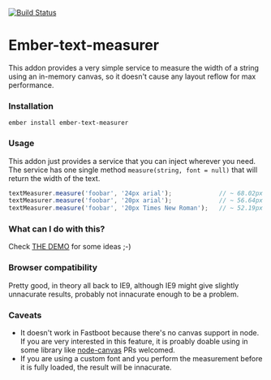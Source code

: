 [![Build Status](https://travis-ci.org/cibernox/ember-text-measurer.svg?branch=dummy-branch)](https://travis-ci.org/cibernox/ember-text-measurer)

# Ember-text-measurer

This addon provides a very simple service to measure the width of a string
using an in-memory canvas, so it doesn't cause any layout reflow for max
performance.

### Installation

`ember install ember-text-measurer`

### Usage

This addon just provides a service that you can inject wherever you need.
The service has one single method `measure(string, font = null)` that will
return the width of the text.

```js
textMeasurer.measure('foobar', '24px arial');             // ~ 68.02px
textMeasurer.measure('foobar', '20px arial');             // ~ 56.64px
textMeasurer.measure('foobar', '20px Times New Roman');   // ~ 52.19px
```

### What can I do with this?

Check [THE DEMO](https://ember-text-measurer.pagefrontapp.com) for some ideas ;-)

### Browser compatibility

Pretty good, in theory all back to IE9, although IE9 might give slightly unnacurate results,
probably not innacurate enough to be a problem.

### Caveats

- It doesn't work in Fastboot because there's no canvas support in node. If you are very interested in
  this feature, it is proably doable using in some library like [node-canvas](https://github.com/Automattic/node-canvas)
  PRs welcomed.
- If you are using a custom font and you perform the measurement before it is fully loaded,
  the result will be innacurate.